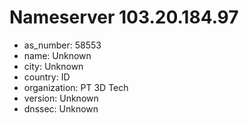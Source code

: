 # Nameserver 103.20.184.97

* as_number: 58553
* name: Unknown
* city: Unknown
* country: ID
* organization: PT 3D Tech
* version: Unknown
* dnssec: Unknown
